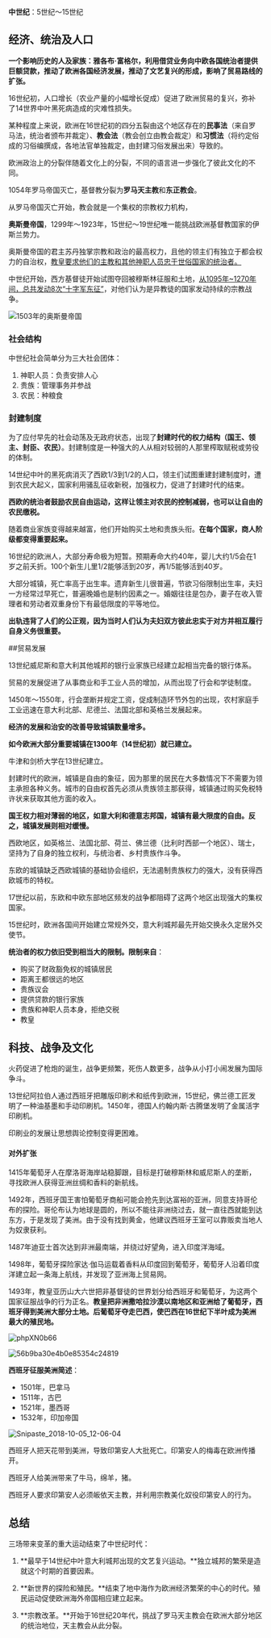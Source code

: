 **中世纪**：5世纪～15世纪

## 经济、统治及人口

**一个影响历史的人及家族：雅各布·富格尔，利用借贷业务向中欧各国统治者提供巨额贷款，推动了欧洲各国经济发展，推动了文艺复兴的形成，影响了贸易路线的扩张。**

16世纪初，人口增长（农业产量的小幅增长促成）促进了欧洲贸易的复兴，弥补了14世界中叶黑死病造成的灾难性损失。

某种程度上来说，欧洲在16世纪初的四分五裂由这个地区存在的**民事法**（来自罗马法，统治者颁布并裁定）、**教会法**（教会创立由教会裁定）和**习惯法**（将约定俗成的习俗编撰成，各地法官单独裁定，由封建习俗发展出来）导致的。

欧洲政治上的分裂伴随着文化上的分裂，不同的语言进一步强化了彼此文化的不同。

1054年罗马帝国灭亡，基督教分裂为**罗马天主教**和**东正教会**。

从罗马帝国灭亡开始，教会就是一个集权的宗教权力机构，

**奥斯曼帝国**，1299年～1923年，15世纪～19世纪唯一能挑战欧洲基督教国家的伊斯兰势力。

奥斯曼帝国的君主苏丹独掌宗教和政治的最高权力，且他的领主们有独立于都会权力的自治权，<u>教皇要求他们的主教和其他神职人员忠于世俗国家的统治者。</u>

中世纪开始，西方基督徒开始试图夺回被穆斯林征服和土地，<u>从1095年~1270年间，总共发动8次“十字军东征”</u>，对他们认为是异教徒的国家发动持续的宗教战争。

![1503年的奥斯曼帝国](assets/1503年的奥斯曼帝国.png)

### 社会结构

中世纪社会简单分为三大社会团体：

1. 神职人员：负责安排人心
2. 贵族：管理事务并参战
3. 农民：种粮食

### 封建制度

为了应付早先的社会动荡及无政府状态，出现了**封建时代的权力结构（国王、领主、封臣、农民）**。封建制度是一种强大的人从相对较弱的人那里榨取赋税或劳役的体制。

14世纪中叶的黑死病消灭了西欧1/3到1/2的人口，领主们试图重建封建制度时，遭到农民大起义，国家利用骚乱征收新税，加强权力，促进了封建时代的结束。

**西欧的统治者鼓励农民自由运动，这样让领主对农民的控制减弱，也可以让自由的农民缴税。**

随着商业家族变得越来越富，他们开始购买土地和贵族头衔。**在每个国家，商人阶级都变得重要起来。**

16世纪的欧洲人，大部分寿命极为短暂。预期寿命大约40年，婴儿大约1/5会在1岁之前夭折。100个新生儿里1/2能够活到20岁，再1/5能够活到40岁。

大部分城镇，死亡率高于出生率。遗弃新生儿很普遍，节欲习俗限制出生率，夫妇一方经常过早死亡，普遍晚婚也是制约因素之一。婚姻往往是包办，妻子在收入管理者和劳动者双重身份下有最低限度的平等地位。

**出轨违背了人们的公正观，因为当时人们认为夫妇双方彼此忠实于对方并相互履行自身义务很重要。**

##贸易发展

13世纪威尼斯和意大利其他城邦的银行业家族已经建立起相当完备的银行体系。

贸易的发展促进了从事商业和手工业人员的增加，从而出现了行会和学徒制度。

1450年～1550年，行会垄断并规定工资，促成制造环节外包的出现，农村家庭手工业迅速在意大利北部、尼德兰、法国北部和英格兰发展起来。

**经济的发展和治安的改善导致城镇数量增多。**

**如今欧洲大部分重要城镇在1300年（14世纪初）就已建立。**

牛津和剑桥大学在13世纪建立。

封建时代的欧洲，城镇是自由的象征，因为那里的居民在大多数情况下不需要为领主承担各种义务。城市的自由权首先必须从贵族领主那获得，城镇通过购买免税特许状来获取其他方面的收入。

**国王权力相对薄弱的地区，如意大利和德意志邦国，城镇有最大限度的自由。反之，城镇发展则相对缓慢。**

西欧地区，如英格兰、法国北部、荷兰、佛兰德（比利时西部一个地区）、瑞士，坚持为了自身的独立权利，与统治者、乡村贵族作斗争。

东欧的城镇缺乏西欧城镇的基础协会组织，无法遏制贵族权力的强大，没有获得西欧城市的特权。

17世纪以前，东欧和中欧东部地区频发的战争都阻碍了这两个地区出现强大的集权国家。

15世纪时，欧洲各国间开始建立常规外交，意大利城邦最先开始交换永久定居外交使节。

**统治者的权力依旧受到相当大的限制。限制来自**：

- 购买了财政豁免权的城镇居民
- 距离王都很远的地区
- 贵族议会
- 提供贷款的银行家族
- 贵族和神职人员本身，拒绝交税
- 教皇

## 科技、战争及文化

火药促进了枪炮的诞生，战争更频繁，死伤人数更多，战争从小打小闹发展为国际争斗。

13世纪阿拉伯人通过西班牙把雕版印刷术和纸传到欧洲，15世纪，佛兰德工匠发明了一种油基墨和手动印刷机。1450年，德国人约翰内斯·古腾堡发明了金属活字印刷机。

印刷业的发展让思想舆论控制变得更困难。

#### 对外扩张

1415年葡萄牙人在摩洛哥海岸站稳脚跟，目标是打破穆斯林和威尼斯人的垄断，寻找欧洲人获得亚洲丝绸和香料的新航线。

1492年，西班牙国王害怕葡萄牙商船可能会抢先到达富裕的亚洲，同意支持哥伦布的探险。哥伦布认为地球是圆的，所以不能往非洲绕过去，就一直往西就能到达东方，于是发现了美洲。由于没有找到黄金，他建议西班牙王室可以靠贩卖当地人为奴隶获利。

1487年迪亚士首次达到非洲最南端，并绕过好望角，进入印度洋海域。

1498年，葡萄牙探险家达·伽马运载着香料从印度回到葡萄牙，葡萄牙人沿着印度洋建立起一条海上航线，并发现了亚洲海上贸易网。

1493年，教皇亚历山大六世把非基督徒的世界划分给西班牙和葡萄牙，为这两个国家征服战争的行为正名。**教皇把非洲撒哈拉沙漠以南地区和亚洲给了葡萄牙，西班牙得到美洲大部分土地。后葡萄牙夺走巴西，使巴西在16世纪下半叶成为美洲最大的殖民地。**

![phpXN0b66](assets/phpXN0b66.jpg)

![56b9ba30e4b0e85354c24819](assets/56b9ba30e4b0e85354c24819.jpg)

**西班牙征服美洲简述**：

- 1501年，巴拿马
- 1511年，古巴
- 1521年，墨西哥
- 1532年，印加帝国

![Snipaste_2018-10-05_12-06-04](assets/Snipaste_2018-10-05_12-06-04.png)

西班牙人把天花带到美洲，导致印第安人大批死亡。印第安人的梅毒在欧洲传播开。

西班牙人给美洲带来了牛马，绵羊，猪。

西班牙人要求印第安人必须皈依天主教，并利用宗教美化奴役印第安人的行为。

## 总结

三场带来变革的重大运动结束了中世纪时代：

1. **最早于14世纪中叶意大利城邦出现的文艺复兴运动。**独立城邦的繁荣是造就这个时期的首要因素。

2. **新世界的探险和殖民。**结束了地中海作为欧洲经济繁荣的中心的时代。殖民运动促使欧洲海外帝国相应建立起来。

3. **宗教改革。**开始于16世纪20年代，挑战了罗马天主教会在欧洲大部分地区的统治地位，天主教会从此分裂。